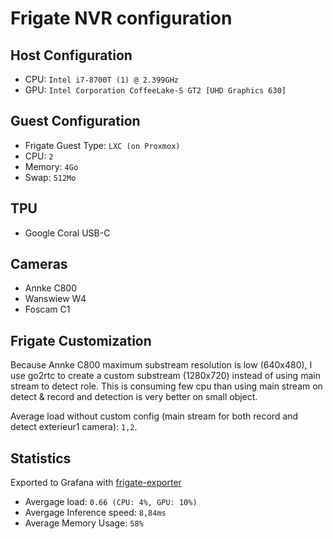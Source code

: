 # Frigate NVR configuration

## Host Configuration
- CPU: `Intel i7-8700T (1) @ 2.399GHz`
- GPU: `Intel Corporation CoffeeLake-S GT2 [UHD Graphics 630]`

## Guest Configuration
- Frigate Guest Type: `LXC (on Proxmox)`
- CPU: `2 `
- Memory: `4Go`
- Swap: `512Mo`

## TPU
- Google Coral USB-C

## Cameras
- Annke C800
- Wanswiew W4
- Foscam C1

## Frigate Customization 

Because Annke C800 maximum substream resolution is low (640x480), I use go2rtc to create a custom substream (1280x720) instead of using main stream to detect role.
This is consuming few cpu than using main stream on detect & record and detection is very better on small object.

Average load without custom config (main stream for both record and detect exterieur1 camera): `1,2`.

## Statistics 
Exported to Grafana with [frigate-exporter](https://github.com/bairhys/prometheus-frigate-exporter)

- Avergage load: `0.66 (CPU: 4%, GPU: 10%)`
- Avergage Inference speed: `8,84ms`
- Average Memory Usage: `58%`